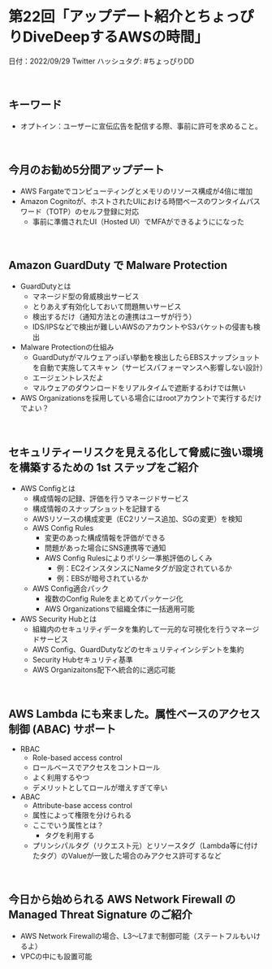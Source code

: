 # 第22回「アップデート紹介とちょっぴりDiveDeepするAWSの時間」

日付：2022/09/29
Twitter ハッシュタグ: #ちょっぴりDD

<br>

## キーワード

- オプトイン：ユーザーに宣伝広告を配信する際、事前に許可を求めること。

<br>

## 今月のお勧め5分間アップデート

- AWS Fargateでコンピューティングとメモリのリソース構成が4倍に増加
- Amazon Cognitoが、ホストされたUIにおける時間ベースのワンタイムパスワード（TOTP）のセルフ登録に対応
  - 事前に準備されたUI（Hosted UI）でMFAができるようにになった

<br>

## Amazon GuardDuty で Malware Protection

- GuardDutyとは
  - マネージド型の脅威検出サービス
  - とりあえず有効化しておいて問題無いサービス
  - 検出するだけ（通知方法との連携はユーザが行う）
  - IDS/IPSなどで検出が難しいAWSのアカウントやS3バケットの侵害も検出
- Malware Protectionの仕組み
  - GuardDutyがマルウェアっぽい挙動を検出したらEBSスナップショットを自動で実施してスキャン（サービスパフォーマンスへ影響しない設計）
  - エージェントレスだよ
  - マルウェアのダウンロードをリアルタイムで遮断するわけでは無い
- AWS Organizationsを採用している場合にはrootアカウントで実行するだけでよい？

<br>

## セキュリティーリスクを見える化して脅威に強い環境を構築するための 1st ステップをご紹介

- AWS Configとは
  - 構成情報の記録、評価を行うマネージドサービス
  - 構成情報のスナップショットを記録する
  - AWSリソースの構成変更（EC2リソース追加、SGの変更）を検知
  - AWS Config Rules
    - 変更のあった構成情報を評価ができる
    - 問題があった場合にSNS連携等で通知
    - AWS Config Rulesによりポリシー準拠評価のしくみ
      - 例：EC2インスタンスにNameタグが設定されているか
      - 例：EBSが暗号されているか
  - AWS Config適合パック
    - 複数のConfig Ruleをまとめてパッケージ化
    - AWS Organizationsで組織全体に一括適用可能
- AWS Security Hubとは
  - 組織内のセキュリティデータを集約して一元的な可視化を行うマネージドサービス
  - AWS Config、GuardDutyなどのセキュリティインシデントを集約
  - Security Hubセキュリティ基準
  - AWS Organizaitons配下へ統合的に適応可能

<br>

## AWS Lambda にも来ました。属性ベースのアクセス制御 (ABAC) サポート 

- RBAC
  - Role-based access control
  - ロールベースでアクセスをコントロール
  - よく利用するやつ
  - デメリットとしてロールが増えすぎて辛い
- ABAC
  - Attribute-base access control
  - 属性によって権限を分けられる
  - ここでいう属性とは？
    - タグを利用する
  - プリンシパルタグ（リクエスト元）とリソースタグ（Lambda等に付けたタグ）のValueが一致した場合のみアクセス許可するなど

<br>

## 今日から始められる AWS Network Firewall の Managed Threat Signature のご紹介

- AWS Network Firewallの場合、L3〜L7まで制御可能（ステートフルもいけるよ）
- VPCの中にも設置可能